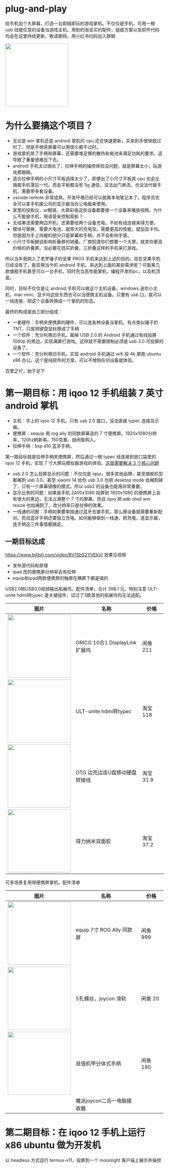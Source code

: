# plug-and-play

给手机加个大屏幕，打造一台即插即玩的游戏掌机。不仅仅是手机，可用一根 usb 线接任意的设备当游戏主机。用到的淘宝买的配件，组装方案以及软件代码均会在这里持续更新，敬请期待。用小红书扫码加入群聊

<img src="https://github.com/user-attachments/assets/cd8d57f7-d7e9-4e3b-b51d-7fb73190d68c" width="200"/>

# 为什么要搞这个项目？

* 无论是 win 掌机还是 android 掌机的 cpu 还在快速更新，买来到手很快就过时了。但是手柄夹屏幕可以用很久都不过时。
* 游戏掌机除了手柄和屏幕，还需要堆足够的散热和电池来满足功耗的要求。这导致了重量很难压下去。
* android 手机太过细长了，拉伸手柄的操控体验没问题，就是屏幕太小，玩游戏费眼睛。
* 适合拉伸手柄的小尺寸平板选择太少了，即便出了小尺寸平板其 cpu 也会比旗舰手机落后一代。而且平板都没有 5g 通信，没法出门串流。也没法代替手机，需要带多套设备。
* vscode remote 非常成熟，开发环境已经可以脱离本地笔记本了。程序员完全可以拿手机接公司的显示器当办公电脑来使用。
* 家里的投影仪，ar眼镜，大屏彩电这些设备都要接一个设备来播放视频。为什么不能接手机，用语音来控制观影？
* 无线串流需要两边开机，还需要给两个设备充电。不如有线连接来得方便。
* 模块可替换，需要大电池，就带大的充电宝。需要更高的性能，就加显卡坞。但是因为手上持握的部分只是屏幕和手柄，并不会影响手感。
* 小尺寸平板据说影响折叠屏的销量。厂商知道你们想要一个大屏，就卖你更高价格的折叠屏。没必要花钱买折叠，三折叠这样的手机来打游戏。

所以当年我购入了老罗锤子的坚果 PRO3 手机来达到上述的目的。现在坚果手机已经没有了，能否用当今的 android 手机，来达到上面的某些需求呢？可能某几款旗舰手机甚至可以一台手机，同时充当高性能掌机，编程开发的pc，以及机顶盒。

同时，目标不仅仅是让 android 手机可以做这个主机设备。windows 迷你小主机，mac mini，显卡坞这些东西也可以当便携主机设备。只要有 usb 口，就可以一线连接，把这个设备转换成一个掌机的形态。

最终的构成是由三部分组成：

* 一套硬件：手柄夹便携屏的硬件，可以连各种设备当掌机。有点类似锤子的 TNT，只是把键盘鼠标换成了手柄
* 一个软件：充分利用旧手机。裁掉 USB 2.0 的 Android 手机通过有线投屏 1080p 的黑边，实现满屏打游戏。这样就不需要限制必须是 usb 3.0 可投屏的设备了。
* 一个软件：充分利用旧手机。实现 android 手机通过 wifi 投 4k 屏跑 ubuntu x86 办公。这个是纯软件的方案，可以不增购任何设备就体验。

百里之行，始于足下

# 第一期目标：用 iqoo 12 手机组装 7 英寸 android 掌机

* 主机：手上的 iqoo 12 手机，只有 usb 2.0 接口，没法直接 typec 连接显示器。
* 便携屏：xequip 用 rog ally 的同款屏幕造的 7 寸便携屏。1920x1080分辨率，120hz刷新率。150克重。由闲鱼购入。
* 拉伸手柄：bsp d10 蓝牙手柄。

第一期目标就是拉伸手柄夹便携屏，然后通过一根 typec 线连接到放口袋里的 iqoo 12 手机，实现 7 寸大屏玩模拟器游戏的体验。[这就需要解决 3 个核心问题](usb2-to-usb3-display.md)

* usb 2.0 怎么投屏显示的问题：不仅仅是 iqoo，很多其他品牌，甚至旗舰机型都阉割 usb 3.0。甚至 xiaomi 14 给你 usb 3.0 也把 desktop mode 给阉割掉了，只有一个屏幕镜像的模式。所以 usb2 的设备也能用非常重要。
* 显示比例的问题：如果是手机 2400x1080 投屏到 1920x1080 的便携屏上会有很大的黑边，无法占满整个 7 寸的屏幕。而且 iqoo 把 adb shell wm resize 也给阉割了，改分辨率只是拉伸的效果。
* 一线通的问题：手柄如果要单独通过蓝牙去接手机，那么换设备就需要重新配对。而且蓝牙手柄还要独立充电。如何能够做到一线通，把充电，连显示器，连手柄这三件事情都搞定。


## 一期目标达成

https://www.bilibili.com/video/BV1SbS2YVEkV/ 效果见视频

* 发布源代码和原理
* ipad 改的便携屏分辨率会有拉伸
* equip和ipad两款便携屏的触屏在横屏下都是错的

USB2.0转USB3.0视频输出拓展坞，配件清单，合计 398.1 元。特别注意 ULT-unite hdmi转typec 是关键组件，试过了3款其他的拓展坞均无法适配。

| 图片 | 名称 | 价格 |
| --- | --- | --- |
| <img src="https://github.com/user-attachments/assets/2720b5f1-850e-4354-b057-7a943126a68e" width="200"/>| ORICO 10合1 DisplayLink 扩展坞 | 闲鱼 211 | 
| <img src="https://github.com/user-attachments/assets/5782a869-481e-4671-af53-7252a2ede8ef" width="200"/> | ULT-unite hdmi转typec | 淘宝 118 |
| <img src="https://github.com/user-attachments/assets/bf026c08-a4d0-4d9b-8a75-5853b0840638" width="200"/> | OTG 边充边连U盘移动硬盘转接线 | 淘宝 31.9 |
| <img src="https://github.com/user-attachments/assets/64c73948-a00a-4ca7-b260-9e34e4b5808b" width="200"/> | 得力纳米双面胶 | 淘宝 37.2 |

可多场景复用得便携屏掌机，配件清单

| 图片 | 名称 | 价格 |
| --- | --- | --- |
| <img src="https://github.com/user-attachments/assets/6b1960c0-d475-4c02-b6b0-7cd7d903eaea" width="200"/> | equip 7寸 ROG Ally 同款屏 | 闲鱼 999 |
| <img src="https://github.com/user-attachments/assets/b2512a8d-42ba-4a5f-810f-f3a885cf27d3" width="200"/> | 5孔螺丝，joycon 滑轨 | 闲鱼 20 |
| <img src="https://github.com/user-attachments/assets/4f27f4a3-669c-4b2f-bd9a-c5a01ff70ad6" width="200"/> | 良值机甲分体式手柄 | 闲鱼 180 |
| | 魔派joycon二合一电脑接收器 | |

# 第二期目标：在 iqoo 12 手机上运行 x86 ubuntu 做为开发机

以 headless 方式运行 termux-x11，投屏到一个 moonlight 客户端上展示并操控
